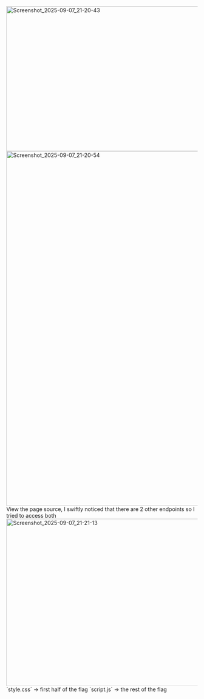 <img width="1858" height="381" alt="Screenshot_2025-09-07_21-20-43" src="https://github.com/user-attachments/assets/1a9e9bcf-bb78-40b4-b710-c9b378505526" />
<img width="1920" height="933" alt="Screenshot_2025-09-07_21-20-54" src="https://github.com/user-attachments/assets/39fe3fe2-d8fe-4fa2-9a25-f10efd2006b4" />
View the page source, I swiftly noticed that there are 2 other endpoints so I tried to access both
<img width="664" height="440" alt="Screenshot_2025-09-07_21-21-13" src="https://github.com/user-attachments/assets/57179b00-77b6-45d9-8fb3-8e2cef03a04a" />
`style.css` -> first half of the flag
`script.js` -> the rest of the flag
